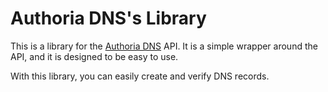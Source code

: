 # Authoria DNS's Library

This is a library for the [Authoria DNS](https://github.com/aljvdi/authoria-dns) API. It is a simple wrapper around the API, and it is designed to be easy to use.

With this library, you can easily create and verify DNS records.